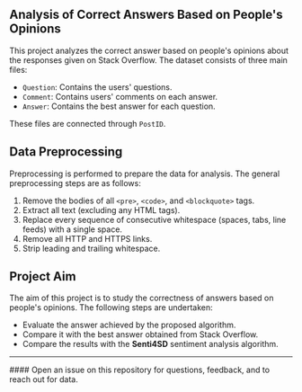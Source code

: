 ## Analysis of Correct Answers Based on People's Opinions

This project analyzes the correct answer based on people's opinions about the responses given on Stack Overflow. The dataset consists of three main files: 

- `Question`: Contains the users' questions.
- `Comment`: Contains users' comments on each answer.
- `Answer`: Contains the best answer for each question.

These files are connected through `PostID`. 

## Data Preprocessing

Preprocessing is performed to prepare the data for analysis. The general preprocessing steps are as follows:

1. Remove the bodies of all `<pre>`, `<code>`, and `<blockquote>` tags.
2. Extract all text (excluding any HTML tags).
3. Replace every sequence of consecutive whitespace (spaces, tabs, line feeds) with a single space.
4. Remove all HTTP and HTTPS links.
5. Strip leading and trailing whitespace.

## Project Aim

The aim of this project is to study the correctness of answers based on people's opinions. The following steps are undertaken:

- Evaluate the answer achieved by the proposed algorithm.
- Compare it with the best answer obtained from Stack Overflow.
- Compare the results with the **Senti4SD** sentiment analysis algorithm.

<hr>
#### Open an issue on this repository for questions, feedback, and to reach out for data.

